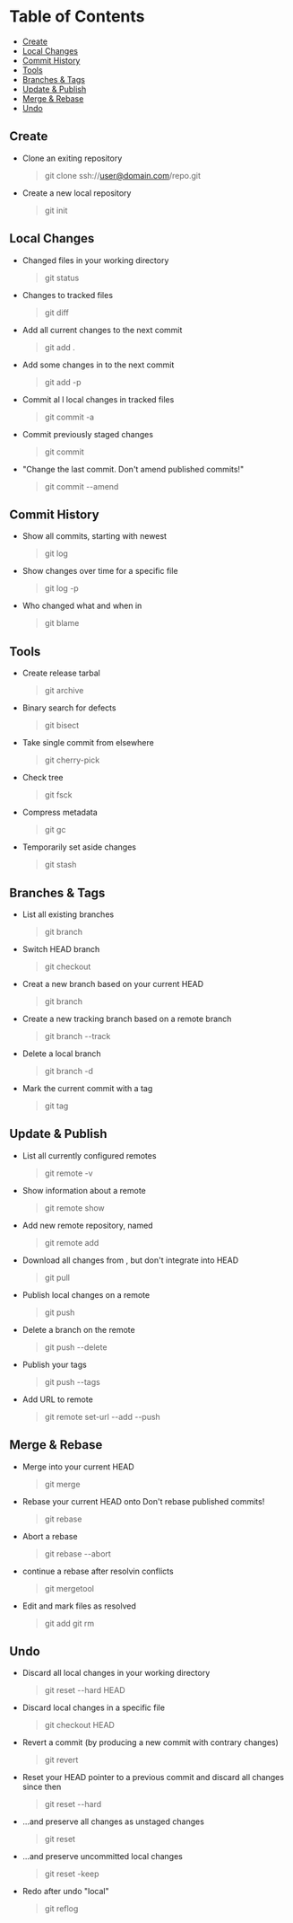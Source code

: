 # Table of Contents
- [Create](#create)        
- [Local Changes](#local-changes) 
- [Commit History](#commit-history)
- [Tools](#tools)         
- [Branches & Tags](#branches--tags) 
- [Update & Publish](#update--publish)
- [Merge & Rebase](#merge--rebase)  
- [Undo](#undo)          

## Create
- Clone an exiting repository
    > git clone ssh://user@domain.com/repo.git
- Create a new local repository
    > git init

## Local Changes
- Changed files in your working directory
    > git status
- Changes to tracked files
    > git diff
- Add all current changes to the next commit
    > git add .
- Add some changes in <file> to the next commit
    > git add -p <file>
- Commit al l local changes in tracked files
    > git commit -a 
- Commit previously staged changes
    > git commit 
- "Change the last commit. Don't amend published commits!" 
    > git commit --amend

## Commit History
- Show all commits, starting with newest
    > git log
- Show changes over time for a specific file
    > git log -p <file>
- Who changed what and when in <file>
    > git blame <file>

## Tools
- Create release tarbal
    > git archive
- Binary search for defects 
    > git bisect
- Take single commit from elsewhere
    > git cherry-pick
- Check tree
    > git fsck
- Compress metadata
    > git gc
- Temporarily set aside changes
    > git stash

## Branches & Tags
- List all existing branches
    > git branch
- Switch HEAD branch
    > git checkout <branch>
- Creat a new branch based on your current HEAD
    > git branch <new branch>
- Create a new tracking branch based on a remote branch
    > git branch --track <new branch> <remote branch>
- Delete a local branch
    > git branch -d <branch>
- Mark the current commit with a tag
    > git tag <tag name>

## Update & Publish
- List all currently configured remotes
    > git remote -v
- Show information about a remote
    > git remote show <remote>
- Add new remote repository, named <remote>
    > git remote add <remote> <url>
- Download all changes from <remote>, but don't integrate into HEAD
    > git pull <remote> <branch>
- Publish local changes on a remote
    > git push <remote> <branch>
- Delete a branch on the remote
    > git push <remote> --delete <branch>
- Publish your tags
    > git push --tags
- Add URL to remote
    > git remote set-url --add --push <remote> <url>

## Merge & Rebase
- Merge <branch> into your current HEAD
    > git merge <branch>
- Rebase your current HEAD onto <branch> Don't rebase published commits!  
    > git rebase <branch>
- Abort a rebase
    > git rebase --abort
- continue a rebase after resolvin conflicts
    > git mergetool
- Edit and mark files as resolved
    > git add <resolved file>
    > git rm <resolved file>

## Undo
- Discard all local changes in your working directory
    > git reset --hard HEAD
- Discard local changes in a specific file
    > git checkout HEAD <file>
- Revert a commit (by producing a new commit with contrary changes) 
    > git revert <commit>
- Reset your HEAD pointer to a previous commit and discard all changes since then
    > git reset --hard <commit>
- ...and preserve all changes as unstaged changes
    > git reset <commit>
- ...and preserve uncommitted local changes
    > git reset -keep <commit>
- Redo after undo "local"
    > git reflog <commit>
